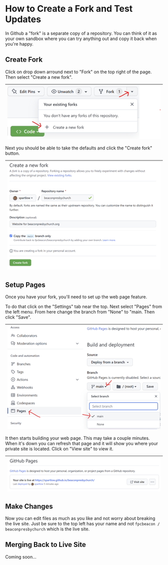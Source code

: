 # How to Create a Fork and Test Updates

In Github a "fork" is a separate copy of a repository. 
You can think of it as your own sandbox where you can try anything out and copy it back when you're happy.

## Create Fork

Click on drop down arround next to "Fork" on the top right of the page. Then select "Create a new fork".

| ![Create new fork](images/fork_repo.png)
|-

Next you should be able to take the defaults and click the "Create fork" button.

| ![Create Fork](images/create_fork.png)
|-

## Setup Pages

Once you have your fork, you'll need to set up the web page feature.

To do that click on the "Settings" tab near the top.
Next select "Pages" from the left menu. 
From here change the branch from "None" to "main.
Then click "Save".

| ![Github Pages Setup](images/github_pages_branch.png)
|-

It then starts building your web page.
This may take a couple minutes.
When it's down you can refresh that page and it will show you where your private site is located.
Click on "View site" to view it.

| ![Github Pages Visit Site](images/github_visit_site.png)
|-

## Make Changes

Now you can edit files as much as you like and not worry about breaking the live site.
Just be sure to the top left has your name and not `fpcbeacon / beaconpresbychurch` which is the live site.

## Merging Back to Live Site

Coming soon...

